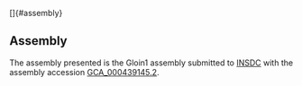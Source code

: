 []{#assembly}

Assembly
--------

The assembly presented is the Gloin1 assembly submitted to
[INSDC](http://www.insdc.org) with the assembly accession
[GCA\_000439145.2](http://www.ebi.ac.uk/ena/data/view/GCA_000439145.2).
